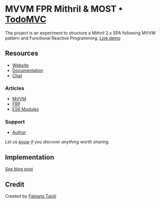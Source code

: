 # MVVM FPR Mithril & MOST • [TodoMVC](http://todomvc.com)

The project is an experiment to structure a Mithril 2.x SPA following MVVM pattern and Functional Reactive Programming. [Live demo](https://eloquent-wiles-a36b02.netlify.com/)

## Resources

- [Website](https://mithril.js.org/)
- [Documentation](https://mithril.js.org/api.html)
- [Chat](https://gitter.im/mithriljs/mithril.js)

### Articles

- [MVVM](https://en.wikipedia.org/wiki/Model%E2%80%93view%E2%80%93viewmodel)
- [FRP](https://en.wikipedia.org/wiki/Functional_reactive_programming)
- [ES6 Modules](https://developer.mozilla.org/en-US/docs/Web/JavaScript/Reference/Statements/import)

### Support

- [Author](https://github.com/FbN)

*Let us [know](https://github.com/tastejs/todomvc/issues) if you discover anything worth sharing.*


## Implementation

[See blog post](https://medium.com/@ftaioli/spa-functional-reactive-programming-60fe13639f33)

## Credit

Created by [Fabiano Taioli](https://github.com/FbN)
